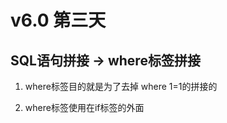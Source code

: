 # v6.0  第三天 



## SQL语句拼接  ->  where标签拼接

1. where标签目的就是为了去掉 where 1=1的拼接的

2. where标签使用在if标签的外面



 



